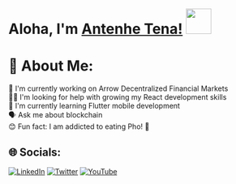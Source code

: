 # Aloha, I'm [Antenhe Tena!](https://www.linkedin.com/in/tenaa/) <img src = "https://raw.githubusercontent.com/MartinHeinz/MartinHeinz/master/wave.gif" width = 50px>

# 💫 About Me:
🦾 I'm currently working on Arrow Decentralized Financial Markets<br>🤞🏽 I'm looking for help with growing my React development skills<br>🧠 I'm currently learning Flutter mobile development<br>🗣 Ask me about blockchain<br>😊 Fun fact: I am addicted to eating Pho!  🍲


## 🌐 Socials:
[![LinkedIn](https://img.shields.io/badge/LinkedIn-%230077B5.svg?logo=linkedin&logoColor=white)](https://linkedin.com/in/tenaa) [![Twitter](https://img.shields.io/badge/Twitter-%231DA1F2.svg?logo=Twitter&logoColor=white)](https://twitter.com/tena_codes) [![YouTube](https://img.shields.io/badge/YouTube-%23FF0000.svg?logo=YouTube&logoColor=white)](https://youtube.com/c/TenaCodes) 

  
